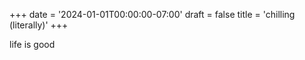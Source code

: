 +++
date = '2024-01-01T00:00:00-07:00'
draft = false
title = 'chilling (literally)'
+++

life is good
